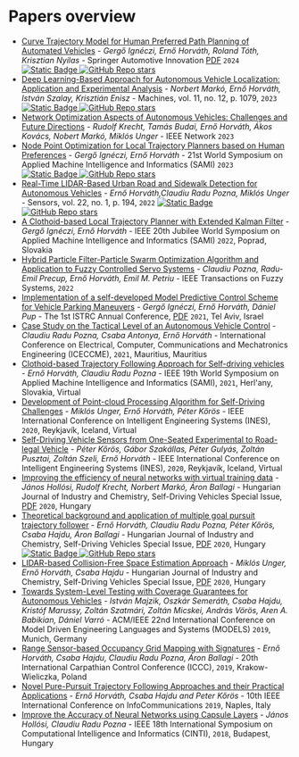 # Papers overview

- [Curve Trajectory Model for Human Preferred Path Planning of Automated Vehicles](https://link.springer.com/article/10.1007/s42154-023-00259-8) - *Gergő Ignéczi, Ernő Horváth, Roland Tóth, Krisztian Nyilas*  - Springer Automotive Innovation [PDF](https://link.springer.com/content/pdf/10.1007/s42154-023-00259-8.pdf) `2024` [![Static Badge](https://img.shields.io/badge/avaible-on_github-43AEC5) ![GitHub Repo stars](https://img.shields.io/github/stars/gfigneczi1/hlb)](https://github.com/gfigneczi1/hlb)
- [Deep Learning-Based Approach for Autonomous Vehicle Localization: Application and Experimental Analysis](https://doi.org/10.3390/machines11121079) - *Norbert Markó, Ernő Horváth, István Szalay, Krisztián Enisz* -  Machines, vol. 11, no. 12, p. 1079, `2023` [![Static Badge](https://img.shields.io/badge/avaible-on_github-43AEC5) ![GitHub Repo stars](https://img.shields.io/github/stars/jkk-research/pos-prediction)](https://github.com/jkk-research/pos-prediction)
- [Network Optimization Aspects of Autonomous Vehicles: Challenges and Future Directions](https://ieeexplore.ieee.org/document/10293243) - *Rudolf Krecht, Tamás Budai, Ernő Horváth, Ákos Kovács, Nobert Markó, Miklós Unger*  - IEEE Network `2023`
- [Node Point Optimization for Local Trajectory Planners based on Human Preferences](https://ieeexplore.ieee.org/document/10044488) - *Gergő Ignéczi, Ernő Horváth*  - 21st World Symposium on Applied Machine Intelligence and Informatics (SAMI) `2023` [![Static Badge](https://img.shields.io/badge/avaible-on_github-43AEC5) ![GitHub Repo stars](https://img.shields.io/github/stars/gfigneczi1/hlb)](https://github.com/gfigneczi1/hlb)
- [Real-Time LIDAR-Based Urban Road and Sidewalk Detection for Autonomous Vehicles](https://doi.org/10.3390/s22010194) - *Ernő Horváth,Claudiu Radu Pozna, Miklós Unger* -  Sensors, vol. 22, no. 1, p. 194, `2022` [![Static Badge](https://img.shields.io/badge/avaible-on_github-43AEC5) ![GitHub Repo stars](https://img.shields.io/github/stars/jkk-research/urban_road_filter)](https://github.com/jkk-research/urban_road_filter)
- [A Clothoid-based Local Trajectory Planner with Extended Kalman Filter](https://ieeexplore.ieee.org/document/9780857) - *Gergő Ignéczi, Ernő Horváth*  - IEEE 20th Jubilee World Symposium on Applied Machine Intelligence and Informatics (SAMI) `2022`, Poprad, Slovakia
- [Hybrid Particle Filter-Particle Swarm Optimization Algorithm and Application to Fuzzy Controlled Servo Systems](https://ieeexplore.ieee.org/document/9697415) - *Claudiu Pozna, Radu-Emil Precup, Ernő Horváth, Emil M. Petriu* - IEEE Transactions on Fuzzy Systems, `2022`
- [Implementation of a self-developed Model Predictive Control Scheme for Vehicle Parking Maneuvers](https://www.researchgate.net/publication/354696945_Implementation_of_a_self-developed_model_predictive_control_scheme_for_vehicle_parking_maneuvers) - *Gergő Ignéczi, Ernő Horváth, Dániel Pup*  - The 1st ISTRC Annual Conference, [PDF](https://arxiv.org/ftp/arxiv/papers/2109/2109.10075.pdf) `2021`, Tel Aviv, Israel
- [Case Study on the Tactical Level of an Autonomous Vehicle Control](https://ieeexplore.ieee.org/document/9590868) - *Claudiu Radu Pozna, Csaba Antonya, Ernő Horváth*  - International Conference on Electrical, Computer, Communications and Mechatronics Engineering (ICECCME), `2021`, Mauritius, Mauritius
- [Clothoid-based Trajectory Following Approach for Self-driving vehicles](https://ieeexplore.ieee.org/document/9378664) - *Ernő Horváth, Claudiu Radu Pozna* - IEEE 19th World Symposium on Applied Machine Intelligence and Informatics (SAMI), `2021`, Herl'any, Slovakia, Virtual
- [Development of Point-cloud Processing Algorithm for Self-Driving Challenges](https://ieeexplore.ieee.org/document/9147201) - *Miklós Unger, Ernő Horváth, Péter Kőrös* - IEEE International Conference on Intelligent Engineering Systems (INES), `2020`, Reykjavík, Iceland, Virtual
- [Self-Driving Vehicle Sensors from One-Seated Experimental to Road-legal Vehicle](https://ieeexplore.ieee.org/document/9147181) - *Péter Kőrös, Gábor Szakállas, Péter Gulyás, Zoltán Pusztai, Zoltán Szeli, Ernő Horváth* - IEEE International Conference on Intelligent Engineering Systems (INES), `2020`, Reykjavík, Iceland, Virtual
- [Improving the efficiency of neural networks with virtual training data](https://hjic.mk.uni-pannon.hu/index.php/hjic/article/view/913) - *János Hollósi, Rudolf Krecht, Norbert Markó, Áron Ballagi* - Hungarian Journal of Industry and Chemistry, Self-Driving Vehicles Special Issue, [PDF](https://hjic.mk.uni-pannon.hu/index.php/hjic/article/view/913/859) `2020`, Hungary
- [Theoretical background and application of multiple goal pursuit trajectory follower](https://hjic.mk.uni-pannon.hu/index.php/hjic/article/view/914) - *Ernő Horváth, Claudiu Radu Pozna, Péter Kőrös, Csaba Hajdu, Áron Ballagi* - Hungarian Journal of Industry and Chemistry, Self-Driving Vehicles Special Issue, [PDF](https://hjic.mk.uni-pannon.hu/index.php/hjic/article/view/914/860) `2020`, Hungary [![Static Badge](https://img.shields.io/badge/avaible-on_github-43AEC5) ![GitHub Repo stars](https://img.shields.io/github/stars/jkk-research/wayp_plan_tools)](https://github.com/jkk-research/wayp_plan_tools)
- [LIDAR-based Collision-Free Space Estimation Approach](https://hjic.mk.uni-pannon.hu/index.php/hjic/article/view/916) - *Miklós Unger, Ernő Horváth, Csaba Hajdu* - Hungarian Journal of Industry and Chemistry, Self-Driving Vehicles Special Issue, [PDF](https://hjic.mk.uni-pannon.hu/index.php/hjic/article/view/916/862) `2020`, Hungary
- [Towards System-Level Testing with Coverage Guarantees for Autonomous Vehicles](https://ieeexplore.ieee.org/document/8906897) - *István Majzik, Oszkár Semeráth, Csaba Hajdu, Kristóf Marussy, Zoltán Szatmári, Zoltán Micskei, András Vörös, Aren A. Babikian, Dániel Varró* - ACM/IEEE 22nd International Conference on Model Driven Engineering Languages and Systems (MODELS) `2019`, Munich, Germany
- [Range Sensor-based Occupancy Grid Mapping with Signatures](https://ieeexplore.ieee.org/document/8765684) - *Ernő Horváth, Csaba Hajdu, Claudiu Radu Pozna, Áron Ballagi* - 20th International Carpathian Control Conference (ICCC), `2019`, Krakow-Wieliczka, Poland
- [Novel Pure-Pursuit Trajectory Following Approaches and their Practical Applications](https://ieeexplore.ieee.org/document/9089927) - *Ernő Horváth, Csaba Hajdu and Peter Kőrös* - 10th IEEE International Conference on InfoCommunications `2019`, Naples, Italy
- [Improve the Accuracy of Neural Networks using Capsule Layers](https://ieeexplore.ieee.org/document/8928194) - *János Hollósi, Claudiu Radu Pozna* - IEEE 18th International Symposium on Computational Intelligence and Informatics (CINTI), `2018`, Budapest, Hungary



